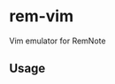 # rem-vim

Vim emulator for RemNote

## Usage

<!-- TODO: Describe usage -->

<!-- ignore-after -->

